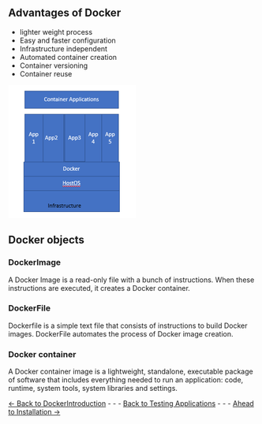 ## Advantages of Docker 
* lighter weight process
* Easy and faster configuration
* Infrastructure independent
* Automated container creation
* Container versioning
* Container reuse
   
![Introduction](./Images/Dockerbasic1.png)

## Docker objects 

### DockerImage 
A Docker Image is a read-only file with a bunch of instructions. When these instructions are executed, it creates a Docker container.
### DockerFile
Dockerfile is a simple text file that consists of instructions to build Docker images. DockerFile automates the process of Docker image creation.
### Docker container
A Docker container image is a lightweight, standalone, executable package of software that includes everything needed to run an application: code, runtime, system tools, system libraries and settings.

[<- Back to DockerIntroduction](./ConceptsAndOverview.md) - - - [Back to Testing Applications](../../../TestingApplications.md) - - - [Ahead to Installation ->](./Installation.md)